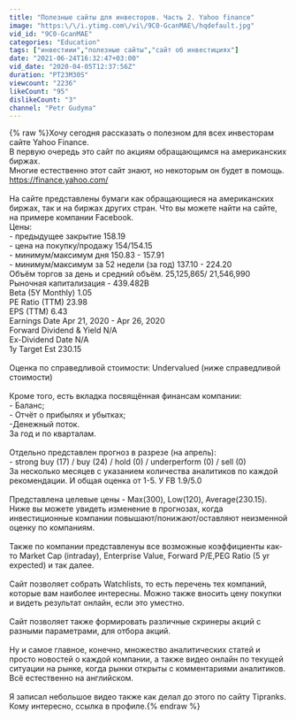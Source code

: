 ```yaml
---
title: "Полезные сайты для инвесторов. Часть 2. Yahoo finance"
image: "https:\/\/i.ytimg.com\/vi\/9C0-GcanMAE\/hqdefault.jpg"
vid_id: "9C0-GcanMAE"
categories: "Education"
tags: ["инвестиии","полезные сайты","сайт об инвестициях"]
date: "2021-06-24T16:32:47+03:00"
vid_date: "2020-04-05T12:37:56Z"
duration: "PT23M30S"
viewcount: "2236"
likeCount: "95"
dislikeCount: "3"
channel: "Petr Gudyma"
---
```

{% raw %}Хочу сегодня рассказать о полезном для всех инвесторам сайте Yahoo Finance.<br />В первую очередь это сайт по акциям обращающимся на американских биржах. <br />Многие естественно этот сайт знают, но некоторым он будет в помощь.<br /><a rel="nofollow" target="blank" href="https://finance.yahoo.com/">https://finance.yahoo.com/</a><br /><br />На сайте представлены бумаги как обращающиеся на американских биржах, так и на биржах других стран. Что вы можете найти на сайте, на примере компании Facebook.<br />Цены: <br />- предыдущее закрытие 158.19<br />- цена на покупку/продажу 154/154.15<br />- минимум/максимум дня  150.83 - 157.91<br />- минимум/максимум за 52 недели (за год) 137.10 - 224.20<br />Объём торгов за день и средний объём. 25,125,865/ 21,546,990<br />Рыночная капитализация - 439.482B<br />Beta (5Y Monthly) 1.05<br />PE Ratio (TTM) 23.98<br />EPS (TTM) 6.43<br />Earnings Date Apr 21, 2020 - Apr 26, 2020<br />Forward Dividend &amp; Yield N/A <br />Ex-Dividend Date N/A<br />1y Target Est 230.15<br /><br />Оценка по справедливой стоимости: Undervalued (ниже справедливой стоимости)<br /><br />Кроме того, есть вкладка посвящённая финансам компании:<br />- Баланс;<br />- Отчёт о прибылях и убытках;<br />-Денежный поток. <br />За год и по кварталам.<br /><br />Отдельно представлен прогноз в разрезе (на апрель):<br />- strong buy (17) / buy (24) /  hold (0) /  underperform (0) / sell (0)<br />За несколько месяцев с указанием количества аналитиков по каждой рекомендации. И общая оценка от 1-5. У FB 1.9/5.0<br /><br />Представлена целевые цены - Max(300), Low(120), Average(230.15). <br />Ниже вы можете увидеть изменение в прогнозах, когда инвестиционные компании повышают/понижают/оставляют неизменной оценку по компаниям.<br /><br />Также по компании представленyы все возможные коэффициенты как-то Market Cap (intraday), Enterprise Value, Forward P/E,PEG Ratio (5 yr expected) и так далее. <br /><br />Сайт позволяет собрать Watchlists, то есть перечень тех компаний, которые вам наиболее интересны. Можно также вносить цену покупки и видеть результат онлайн, если это уместно.<br /><br />Сайт позволяет также формировать различные скринеры акций с разными параметрами, для отбора акций.<br /><br />Ну и самое главное, конечно, множество аналитических статей и просто новостей о каждой компании, а также видео онлайн по текущей ситуации на рынке, когда рынки открыты с комментариями аналитиков. Всё естественно на английском.<br /><br />Я записал небольшое видео также как делал до этого по сайту Tipranks.<br />Кому интересно, ссылка в профиле.{% endraw %}
